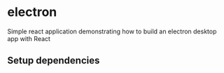 # electron

Simple react application demonstrating how to build an electron desktop app with React

## Setup dependencies

```javascript

```
